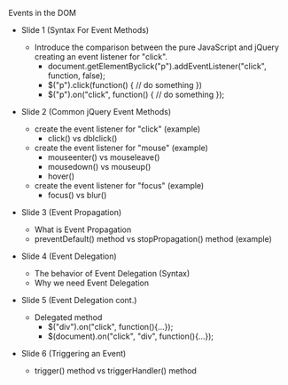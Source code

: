<!-- Getting Started -->
Events in the DOM
* Slide 1 (Syntax For Event Methods)
  * Introduce the comparison between the pure JavaScript and jQuery creating an event listener for "click".
    * document.getElementByclick("p").addEventListener("click", function, false); 
    * $("p").click(function() { // do something })
    * $("p").on("click", function() { // do something }); 

* Slide 2 (Common jQuery Event Methods)
  * create the event listener for "click" (example)
    * click() vs dblclick() 
  * create the event listener for "mouse" (example)
    * mouseenter() vs mouseleave() 
    * mousedown() vs mouseup()
    * hover()
  * create the event listener for "focus" (example)
    * focus() vs blur()

* Slide 3 (Event Propagation)
  * What is Event Propagation
  * preventDefault() method vs stopPropagation() method (example)

* Slide 4 (Event Delegation)
  * The behavior of Event Delegation (Syntax)
  * Why we need Event Delegation

* Slide 5 (Event Delegation cont.)
  * Delegated method
    * $("div").on("click", function(){...});
    * $(document).on("click", "div", function(){...});

* Slide 6 (Triggering an Event)
  * trigger() method vs triggerHandler() method 


